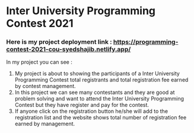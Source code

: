# Inter University Programming Contest 2021
### Here is my project deployment link : https://programming-contest-2021-cou-syedshajib.netlify.app/

In my project you can see : 
1. My project is about to showing the participants of a Inter University Programming Contest total registrants and total registration fee earned by contest management.
2. In this project we can see many contestants and they are good at problem solving and want to attend the Inter University Programming Contest  but they have register and pay for the contest.
3. If anyone click on the registration button he/she will add to the registration list and the website shows total number of registration fee earned by management.
